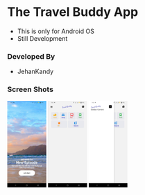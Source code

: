 # The Travel Buddy App

- This is only for Android OS
- Still Development

### Developed By

- JehanKandy


### Screen Shots

<div>
    <img src='assets\ScreenShorts\HomePage.jpeg' style='height: 200px'>
    <img src='assets\ScreenShorts\DashBoard.jpeg' style='height: 200px'>
    <img src='assets\ScreenShorts\NavOpen.jpeg' style='height: 200px'>
</div>